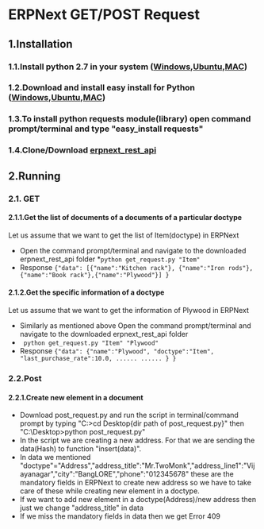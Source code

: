 # ERPNext GET/POST Request

## 1.Installation
 
### 1.1.Install python 2.7 in your system  ([**Windows**](http://www.anthonydebarros.com/2011/10/15/setting-up-python-in-windows-7/),[**Ubuntu**](http://askubuntu.com/questions/101591/how-do-i-install-python-2-7-2-on-ubuntu),[**MAC**](http://docs.python-guide.org/en/latest/starting/install/osx/))
### 1.2.Download and install easy install for Python ([**Windows**](http://adesquared.wordpress.com/2013/07/07/setting-up-python-and-easy_install-on-windows-7/),[**Ubuntu**](http://askubuntu.com/questions/27519/can-i-use-easy-install),[**MAC**](http://myadventuresincoding.wordpress.com/2011/09/11/python-upgrading-python-with-easy_install-pip-and-virtualenv-on-a-mac/))
### 1.3.To install python requests module(library) open command prompt/terminal and type "easy_install requests"
### 1.4.Clone/Download [**erpnext_rest_api**](https://github.com/Squadro/erpnext_rest_api)

## 2.Running

### 2.1. GET
#### 2.1.1.Get the list of documents of a documents of a particular doctype
Let us assume that we want to get the list of Item(doctype) in ERPNext
* Open the command prompt/terminal and navigate to the downloaded erpnext_rest_api folder 
*`python get_request.py "Item"`
* Response 
  `{"data":
      [{"name":"Kitchen rack"},
      {"name":"Iron rods"},
      {"name":"Book rack"},{"name":"Plywood"}]
  }`


#### 2.1.2.Get the specific information of a doctype
Let us assume that we want to get the information of Plywood in ERPNext
* Similarly as mentioned above Open the command prompt/terminal and navigate to the downloaded erpnext_rest_api folder
* ` python get_request.py "Item" "Plywood"`
* Response
  `{"data":
      {"name":"Plywood",
        "doctype":"Item",
        "last_purchase_rate":10.0,
        ......
        ......
      }
  }`


### 2.2.Post
#### 2.2.1.Create new element in a document
* Download post_request.py and run the script in terminal/command prompt by typing "C:\>cd Desktop{dir path of post_request.py}"  then "C:\Desktop>python post_request.py"
* In the script we are creating a new address. For that we are sending the data(Hash) to function "insert(data)".
* In data we mentioned "doctype"="Address","address_title":"Mr.TwoMonk","address_line1":"Vijayanagar","city":"BangLORE","phone":"012345678" these are the mandatory fields in ERPNext to create new address so we have to take care of these while creating new element in a doctype.
* If we want to add new element in a doctype(Address)/new address then just we change "address_title" in data
* If we miss the mandatory fields in data then we get Error 409


